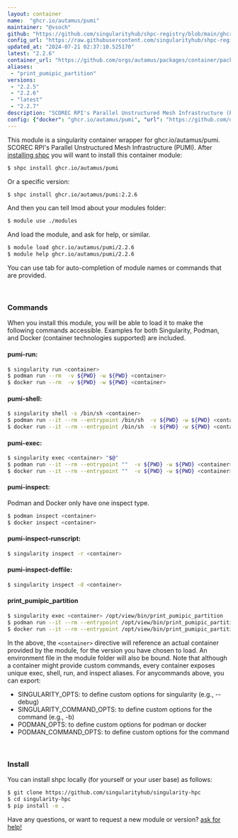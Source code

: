 ```yaml
---
layout: container
name:  "ghcr.io/autamus/pumi"
maintainer: "@vsoch"
github: "https://github.com/singularityhub/shpc-registry/blob/main/ghcr.io/autamus/pumi/container.yaml"
config_url: "https://raw.githubusercontent.com/singularityhub/shpc-registry/main/ghcr.io/autamus/pumi/container.yaml"
updated_at: "2024-07-21 02:37:10.525170"
latest: "2.2.6"
container_url: "https://github.com/orgs/autamus/packages/container/package/pumi"
aliases:
 - "print_pumipic_partition"
versions:
 - "2.2.5"
 - "2.2.6"
 - "latest"
 - "2.2.7"
description: "SCOREC RPI's Parallel Unstructured Mesh Infrastructure (PUMI)."
config: {"docker": "ghcr.io/autamus/pumi", "url": "https://github.com/orgs/autamus/packages/container/package/pumi", "maintainer": "@vsoch", "description": "SCOREC RPI's Parallel Unstructured Mesh Infrastructure (PUMI).", "latest": {"2.2.6": "sha256:1ad880ab6bedad474935938f2e0c1d79c4970e3deaeaeb44687c66c5158ffd00"}, "tags": {"2.2.5": "sha256:b27b85dee50631bbc40977a23a00830acf0c236bb0966c2d11f9b62a8fbcff6f", "2.2.6": "sha256:1ad880ab6bedad474935938f2e0c1d79c4970e3deaeaeb44687c66c5158ffd00", "latest": "sha256:35238311728bf14119a732bbeb4bbb71df5d34d7225a8209915b9b321ceca634", "2.2.7": "sha256:35238311728bf14119a732bbeb4bbb71df5d34d7225a8209915b9b321ceca634"}, "aliases": {"print_pumipic_partition": "/opt/view/bin/print_pumipic_partition"}}
---
```


This module is a singularity container wrapper for ghcr.io/autamus/pumi.
SCOREC RPI's Parallel Unstructured Mesh Infrastructure (PUMI).
After [installing shpc](#install) you will want to install this container module:


```bash
$ shpc install ghcr.io/autamus/pumi
```

Or a specific version:

```bash
$ shpc install ghcr.io/autamus/pumi:2.2.6
```

And then you can tell lmod about your modules folder:

```bash
$ module use ./modules
```

And load the module, and ask for help, or similar.

```bash
$ module load ghcr.io/autamus/pumi/2.2.6
$ module help ghcr.io/autamus/pumi/2.2.6
```

You can use tab for auto-completion of module names or commands that are provided.

<br>

### Commands

When you install this module, you will be able to load it to make the following commands accessible.
Examples for both Singularity, Podman, and Docker (container technologies supported) are included.

#### pumi-run:

```bash
$ singularity run <container>
$ podman run --rm  -v ${PWD} -w ${PWD} <container>
$ docker run --rm  -v ${PWD} -w ${PWD} <container>
```

#### pumi-shell:

```bash
$ singularity shell -s /bin/sh <container>
$ podman run --it --rm --entrypoint /bin/sh  -v ${PWD} -w ${PWD} <container>
$ docker run --it --rm --entrypoint /bin/sh  -v ${PWD} -w ${PWD} <container>
```

#### pumi-exec:

```bash
$ singularity exec <container> "$@"
$ podman run --it --rm --entrypoint ""  -v ${PWD} -w ${PWD} <container> "$@"
$ docker run --it --rm --entrypoint ""  -v ${PWD} -w ${PWD} <container> "$@"
```

#### pumi-inspect:

Podman and Docker only have one inspect type.

```bash
$ podman inspect <container>
$ docker inspect <container>
```

#### pumi-inspect-runscript:

```bash
$ singularity inspect -r <container>
```

#### pumi-inspect-deffile:

```bash
$ singularity inspect -d <container>
```


#### print_pumipic_partition

```bash
$ singularity exec <container> /opt/view/bin/print_pumipic_partition
$ podman run --it --rm --entrypoint /opt/view/bin/print_pumipic_partition   -v ${PWD} -w ${PWD} <container> -c " $@"
$ docker run --it --rm --entrypoint /opt/view/bin/print_pumipic_partition   -v ${PWD} -w ${PWD} <container> -c " $@"
```



In the above, the `<container>` directive will reference an actual container provided
by the module, for the version you have chosen to load. An environment file in the
module folder will also be bound. Note that although a container
might provide custom commands, every container exposes unique exec, shell, run, and
inspect aliases. For anycommands above, you can export:

 - SINGULARITY_OPTS: to define custom options for singularity (e.g., --debug)
 - SINGULARITY_COMMAND_OPTS: to define custom options for the command (e.g., -b)
 - PODMAN_OPTS: to define custom options for podman or docker
 - PODMAN_COMMAND_OPTS: to define custom options for the command

<br>

### Install

You can install shpc locally (for yourself or your user base) as follows:

```bash
$ git clone https://github.com/singularityhub/singularity-hpc
$ cd singularity-hpc
$ pip install -e .
```

Have any questions, or want to request a new module or version? [ask for help!](https://github.com/singularityhub/singularity-hpc/issues)